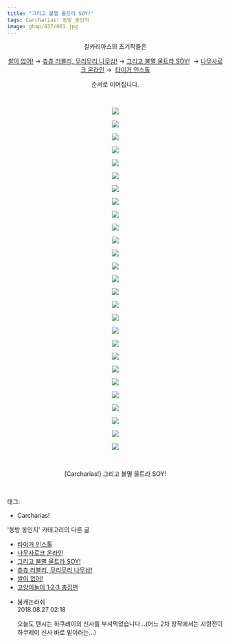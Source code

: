 ```yaml
---
title: "그리고 불멸 울트라 SOY!"
tags: Carcharias! 동방_동인지
image: ghap/437/001.jpg
---
```

<div class="article">
<p style="text-align: center; clear: none; float: none;">칼카리아스의 초기작들은</p>
<p style="text-align: center; clear: none; float: none;"><a href="http://ghaptouhou.tistory.com/435" target="_blank">쌀이 없어!</a> → <a href="http://ghaptouhou.tistory.com/436" target="_blank">츄츄 러블리, 무리무리 나무삼!</a> → <a href="http://ghaptouhou.tistory.com/437" target="_blank">그리고 불멸 울트라 SOY!</a>  → <a href="http://ghaptouhou.tistory.com/438" target="_blank">나무사로크 온라인</a> →  <a href="http://ghaptouhou.tistory.com/439" target="_blank">타이거 인스톨</a></p>
<p style="text-align: center; clear: none; float: none;">순서로 이어집니다.</p>
<p style="text-align: center; clear: none; float: none;"><br/></p>
<p style="text-align: center; clear: none; float: none;"><img src="{{ site.nasurl }}/ghap/437/001.jpg"/></p>
<p style="text-align: center; clear: none; float: none;"><img src="{{ site.nasurl }}/ghap/437/002.jpg"/></p>
<p style="text-align: center; clear: none; float: none;"><img src="{{ site.nasurl }}/ghap/437/003.jpg"/></p>
<p style="text-align: center; clear: none; float: none;"><img src="{{ site.nasurl }}/ghap/437/004.jpg"/></p>
<p style="text-align: center; clear: none; float: none;"><img src="{{ site.nasurl }}/ghap/437/005.jpg"/></p>
<p style="text-align: center; clear: none; float: none;"><img src="{{ site.nasurl }}/ghap/437/006.jpg"/></p>
<p style="text-align: center; clear: none; float: none;"><img src="{{ site.nasurl }}/ghap/437/007.jpg"/></p>
<p style="text-align: center; clear: none; float: none;"><img src="{{ site.nasurl }}/ghap/437/008.jpg"/></p>
<p style="text-align: center; clear: none; float: none;"><img src="{{ site.nasurl }}/ghap/437/009.jpg"/></p>
<p style="text-align: center; clear: none; float: none;"><img src="{{ site.nasurl }}/ghap/437/010.jpg"/></p>
<p style="text-align: center; clear: none; float: none;"><img src="{{ site.nasurl }}/ghap/437/011.jpg"/></p>
<p style="text-align: center; clear: none; float: none;"><img src="{{ site.nasurl }}/ghap/437/012.jpg"/></p>
<p style="text-align: center; clear: none; float: none;"><img src="{{ site.nasurl }}/ghap/437/013.jpg"/></p>
<p style="text-align: center; clear: none; float: none;"><img src="{{ site.nasurl }}/ghap/437/014.jpg"/></p>
<p style="text-align: center; clear: none; float: none;"><img src="{{ site.nasurl }}/ghap/437/015.jpg"/></p>
<p style="text-align: center; clear: none; float: none;"><img src="{{ site.nasurl }}/ghap/437/016.jpg"/></p>
<p style="text-align: center; clear: none; float: none;"><img src="{{ site.nasurl }}/ghap/437/017.jpg"/></p>
<p style="text-align: center; clear: none; float: none;"><img src="{{ site.nasurl }}/ghap/437/018.jpg"/></p>
<p style="text-align: center; clear: none; float: none;"><img src="{{ site.nasurl }}/ghap/437/019.jpg"/></p>
<p style="text-align: center; clear: none; float: none;"><img src="{{ site.nasurl }}/ghap/437/020.jpg"/></p>
<p style="text-align: center; clear: none; float: none;"><img src="{{ site.nasurl }}/ghap/437/021.jpg"/></p>
<p style="text-align: center; clear: none; float: none;"><img src="{{ site.nasurl }}/ghap/437/022.jpg"/></p>
<p style="text-align: center; clear: none; float: none;"><img src="{{ site.nasurl }}/ghap/437/023.jpg"/></p>
<p style="text-align: center; clear: none; float: none;"><img src="{{ site.nasurl }}/ghap/437/024.jpg"/></p>
<p style="text-align: center; clear: none; float: none;"><img src="{{ site.nasurl }}/ghap/437/025.jpg"/></p>
<p style="text-align: center; clear: none; float: none;"><img src="{{ site.nasurl }}/ghap/437/026.jpg"/></p>
<p style="text-align: center; clear: none; float: none;"><img src="{{ site.nasurl }}/ghap/437/027.jpg"/></p>
<p style="text-align: center; clear: none; float: none;"><br/></p>
<p style="text-align: center; clear: none; float: none;">[Carcharias!] 그리고 불멸 울트라 SOY!</p>
<p><br/></p>
</div><div class="tagTrail">
<p>태그: </p>
<ul>
<li>Carcharias!</li>
</ul>
</div><div class="another">
<p>'동방 동인지' 카테고리의 다른 글</p>
<ul>
<li><a href="/2016-06-21-ghap_439">타이거 인스톨</a></li>
<li><a href="/2016-06-21-ghap_438">나무사로크 온라인</a></li>
<li><a href="/2016-06-21-ghap_437">그리고 불멸 울트라 SOY!</a></li>
<li><a href="/2016-06-21-ghap_436">츄츄 러블리, 무리무리 나무삼!</a></li>
<li><a href="/2016-06-21-ghap_435">쌀이 없어!</a></li>
<li><a href="/2016-06-21-ghap_434">고양이놀이 1·2·3 총집편</a></li>
</ul>
</div><div class="cb_module cb_fluid">
<div class="cb_wrt cb_profile">
<div class="comment">
<ul>
<li class="cb_thumb_off" id="comment15318264">
<div class="cb_comment_area">
<div class="cb_info_area">
<div class="cb_section">
<span class="cb_nick_name">붐캐논러쉬</span>
</div>
<div class="cb_section">
<span class="cb_date">2018.08.27 02:18 </span>
</div>
</div>
<div class="cb_dsc_comment">
<p class="cb_dsc">
											오늘도 텐시는 하쿠레이의 신사를 부셔먹었습니다...(어느 2차 창작에서는 지령전이 하쿠레이 신사 바로 밑이라는...)
										</p>
</div>
</div></li>
</ul>
</div>
</div><!-- commentList close -->
</div>